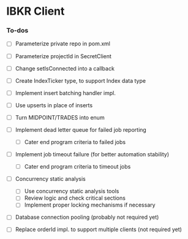 # IBKR Client

### To-dos

* [ ] Parameterize private repo in pom.xml
* [ ] Parameterize projectId in SecretClient
* [ ] Change setIsConnected into a callback
* [ ] Create IndexTicker type, to support Index data type
* [ ] Implement insert batching handler impl.
* [ ] Use upserts in place of inserts
* [ ] Turn MIDPOINT/TRADES into enum
* [ ] Implement dead letter queue for failed job reporting
  * [ ] Cater end program criteria to failed jobs
* [ ] Implement job timeout failure (for better automation stability)
  * [ ] Cater end program criteria to timeout jobs
* [ ] Concurrency static analysis
  * [ ] Use concurrency static analysis tools
  * [ ] Review logic and check critical sections
  * [ ] Implement proper locking mechanisms if necessary
* [ ] Database connection pooling (probably not required yet)
* [ ] Replace orderId impl. to support multiple clients (not required yet)

